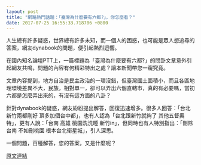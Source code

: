 ```yaml
---
layout: post
title: "網路熱門話題：「臺灣為什麼要有六都?」，你怎麼看？"
date: 2017-07-25 16:55:33.718706 +0800
---
```


人生總有許多疑惑，世界總有許多未知，而一個人的困惑，也可能是眾人想追尋的答案，網友dynabook的問題，便引起熱烈迴響。

在國內知名論壇PTT上，一篇標題為「臺灣為什麼要有六都?」的問卦文章意外引起網友共鳴，問題的內容有何精彩特出之處？讓本新聞帶您一窺究竟。

文章內容提到，地方自治是民主政治的一環沒錯，但臺灣國土面積小，而且各區地理環境差異不大，民族，相對單一，卻可以弄出六個直轄市，真的有必要嗎，當初六都是怎麼弄出來的，有沒有這方面的八卦？

針對dynabook的疑惑，網友紛紛提出解答，回復迅速增多。很多人回答：「台北 新竹兩都剛好 頂多加個台中都」，也有人認為「台北跟新竹就夠了 其他五督奧特」，更有人說：「台南 高雄 桃園洗洗睡 新竹in」，但同時也有人特別指出：「刪除台南   不如刪桃園 根本台北衛星城」，引人深思。

一個問題，百種解答，您的答案，又是什麼呢？

<a href = "https://www.ptt.cc/bbs/Gossiping/M.1500946188.A.B0A.html">原文連結</a>

